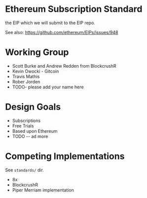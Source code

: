 # Ethereum Subscription Standard
the EIP which we will submit to the EIP repo.

See also: https://github.com/ethereum/EIPs/issues/948

# Working Group

* Scott Burke and Andrew Redden from BlockcrushR
* Kevin Owocki - Gitcoin
* Travis Mathis
* Rober Jorden
* TODO- please add your name here

# Design Goals 

* Subscriptions
* Free Trials
* Based upon Ethereum
* TODO -- ad more

# Competing Implementations

See `standards/` dir.

* 8x
* BlockcrushR
* Piper Merriam implementation
